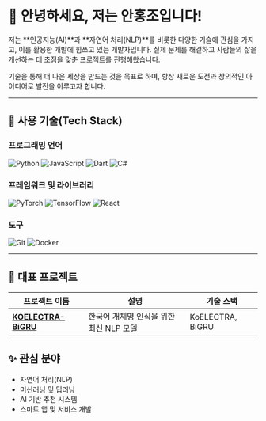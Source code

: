 # 👋 안녕하세요, 저는 안홍조입니다!

저는 **인공지능(AI)**과 **자연어 처리(NLP)**를 비롯한 다양한 기술에 관심을 가지고, 이를 활용한 개발에 힘쓰고 있는 개발자입니다.
실제 문제를 해결하고 사람들의 삶을 개선하는 데 초점을 맞춘 프로젝트를 진행해왔습니다.

기술을 통해 더 나은 세상을 만드는 것을 목표로 하며, 항상 새로운 도전과 창의적인 아이디어로 발전을 이루고자 합니다.



---

## 🚀 **사용 기술(Tech Stack)**

### **프로그래밍 언어**
![Python](https://img.shields.io/badge/-Python-3776AB?style=for-the-badge&logo=python&logoColor=white)
![JavaScript](https://img.shields.io/badge/-JavaScript-F7DF1E?style=for-the-badge&logo=javascript&logoColor=black)
![Dart](https://img.shields.io/badge/-Dart-0175C2?style=for-the-badge&logo=dart&logoColor=white)
![C#](https://img.shields.io/badge/-C%23-239120?style=for-the-badge&logo=c-sharp&logoColor=white)

### **프레임워크 및 라이브러리**
![PyTorch](https://img.shields.io/badge/-PyTorch-EE4C2C?style=for-the-badge&logo=pytorch&logoColor=white)
![TensorFlow](https://img.shields.io/badge/-TensorFlow-FF6F00?style=for-the-badge&logo=tensorflow&logoColor=white)
![React](https://img.shields.io/badge/-React-61DAFB?style=for-the-badge&logo=react&logoColor=black)

### **도구**
![Git](https://img.shields.io/badge/-Git-F05032?style=for-the-badge&logo=git&logoColor=white)
![Docker](https://img.shields.io/badge/-Docker-2496ED?style=for-the-badge&logo=docker&logoColor=white)

---

## 📂 **대표 프로젝트**

| 프로젝트 이름 | 설명 | 기술 스택 |
|---------------|------|-----------|
| [**KOELECTRA-BiGRU**](https://github.com/hongjo-dev/KOELECTRA-BIGRU) | 한국어 개체명 인식을 위한 최신 NLP 모델 | KoELECTRA, BiGRU 


## ✨ **관심 분야**

- 자연어 처리(NLP)
- 머신러닝 및 딥러닝
- AI 기반 추천 시스템
- 스마트 앱 및 서비스 개발
